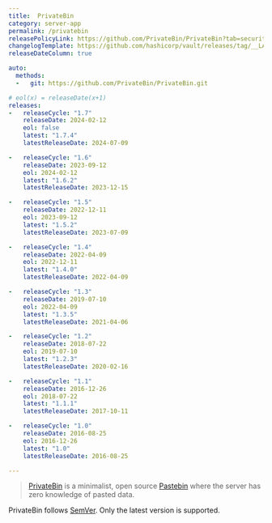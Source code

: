```yaml
---
title:  PrivateBin
category: server-app
permalink: /privatebin
releasePolicyLink: https://github.com/PrivateBin/PrivateBin?tab=security-ov-file#readme
changelogTemplate: https://github.com/hashicorp/vault/releases/tag/__LATEST__
releaseDateColumn: true

auto:
  methods:
  -   git: https://github.com/PrivateBin/PrivateBin.git

# eol(x) = releaseDate(x+1)
releases:
-   releaseCycle: "1.7"
    releaseDate: 2024-02-12
    eol: false
    latest: "1.7.4"
    latestReleaseDate: 2024-07-09

-   releaseCycle: "1.6"
    releaseDate: 2023-09-12
    eol: 2024-02-12
    latest: "1.6.2"
    latestReleaseDate: 2023-12-15

-   releaseCycle: "1.5"
    releaseDate: 2022-12-11
    eol: 2023-09-12
    latest: "1.5.2"
    latestReleaseDate: 2023-07-09

-   releaseCycle: "1.4"
    releaseDate: 2022-04-09
    eol: 2022-12-11
    latest: "1.4.0"
    latestReleaseDate: 2022-04-09

-   releaseCycle: "1.3"
    releaseDate: 2019-07-10
    eol: 2022-04-09
    latest: "1.3.5"
    latestReleaseDate: 2021-04-06

-   releaseCycle: "1.2"
    releaseDate: 2018-07-22
    eol: 2019-07-10
    latest: "1.2.3"
    latestReleaseDate: 2020-02-16

-   releaseCycle: "1.1"
    releaseDate: 2016-12-26
    eol: 2018-07-22
    latest: "1.1.1"
    latestReleaseDate: 2017-10-11 

-   releaseCycle: "1.0"
    releaseDate: 2016-08-25
    eol: 2016-12-26
    latest: "1.0"
    latestReleaseDate: 2016-08-25

---
```


> [PrivateBin](https://privatebin.info/) is a minimalist, open source [Pastebin](https://pastebin.com/) where the server
> has zero knowledge of pasted data.


PrivateBin follows [SemVer](https://semver.org/). Only the latest version is supported.
